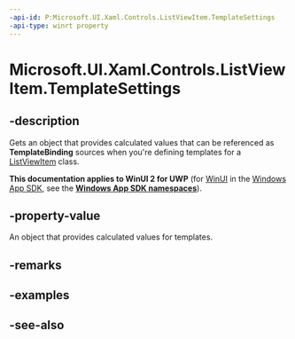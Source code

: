 ```yaml
---
-api-id: P:Microsoft.UI.Xaml.Controls.ListViewItem.TemplateSettings
-api-type: winrt property
---
```


<!-- Property syntax
public Windows.UI.Xaml.Controls.Primitives.ListViewItemTemplateSettings TemplateSettings { get; }
-->

# Microsoft.UI.Xaml.Controls.ListViewItem.TemplateSettings

## -description
Gets an object that provides calculated values that can be referenced as **TemplateBinding** sources when you're defining templates for a [ListViewItem](listviewitem.md) class.

**This documentation applies to WinUI 2 for UWP** (for [WinUI](/windows/apps/winui/winui3/) in the [Windows App SDK](/windows/apps/windows-app-sdk/), see the **[Windows App SDK namespaces](/windows/windows-app-sdk/api/winrt/)**).

## -property-value
An object that provides calculated values for templates.

## -remarks

## -examples

## -see-also
